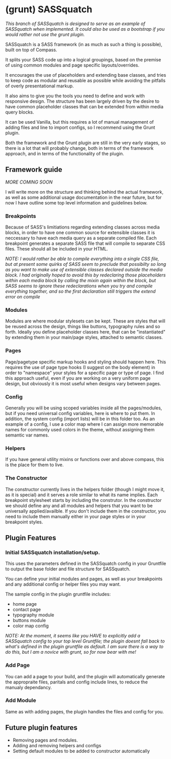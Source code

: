 # (grunt) SASSquatch

*This branch of SASSquatch is designed to serve as an example of SASSquatch when implemented. It could also be used as a bootstrap if you would rather not use the grunt plugin.*

SASSquatch is a SASS framework (in as much as such a thing is possible), built on top of Compass.

It splits your SASS code up into a logical groupings, based on the premise of using common modules and page specific layouts/overrides. 

It encourages the use of placeholders and extending base classes, and tries to keep code as modular and reusable as possible while avoiding the pitfalls of overly presentational markup. 

It also aims to give you the tools you need to define and work with responsive design. The structure has been largely driven by the desire to have common placeholder classes that can be extended from within media query blocks.

It can be used Vanilla, but this requires a lot of manual management of adding files and line to import configs, so I recommend using the Grunt plugin.

Both the framework and the Grunt plugin are still in the very early stages, so there is a lot that will probably change, both in terms of the framework approach, and in terms of the functionality of the plugin.

## Framework guide 

*MORE COMING SOON*

I will write more on the structure and thinking behind the actual framework, as well as some additional usage documentation in the near future, but for now I have outline some top level information and guidelines below. 

### Breakpoints
Because of SASS's limitiations regarding extending classes across media blocks, in order to have one common source for extensible classes it is neccessary to have each media query as a separate compiled file. Each breakpoint generates a separate SASS file that will compile to separate CSS files. These should all be included in your HTML.

*NOTE: I would rather be able to compile everything into a single CSS file, but at present some quirks of SASS seem to preclude that possibilty so long as you want to make use of extensible classes declared outside the media block. I had originally hoped to avoid this by redeclaring those placeholders within each media block by calling the mixin again within the block, but SASS seems to ignore these redeclarations when you try and compile everything together, and so the first declaration still triggers the extend error on compile*

### Modules
Modules are where modular stylesets can be kept. These are styles that will be reused across the design, things like buttons, typography rules and so forth. Ideally you define placeholder classes here, that can be "instantiated" by extending them in your main/page styles, attached to semantic classes.  

### Pages
Page/pagetype specific markup hooks and styling should happen here. This requires the use of page type hooks (I suggest on the body element) in order to "namespace" your styles for a specific page or type of page. I find this approach useful, even if you are working on a very uniform page design, but obviously it is most useful when designs vary between pages.

### Config
Generally you will be using scoped variables inside all the pages/modules, but if you need universal config variables, here is where to put them. In addition, the system config (import lists) will be in this folder too. As an example of a config, I use a color map where I can assign more memorable names for commonly used colors in the theme, without assigning them semantic var names. 

### Helpers
If you have general utility mixins or functions over and above compass, this is the place for them to live.

### The Constructor
The constructor currently lives in the helpers folder (though I might move it, as it is special) and it serves a role similar to what its name implies. Each breakpoint stylesheet starts by including the construtor. In the constructor we should define any and all modules and helpers that you want to be universally applied/availble. If you don't include them in the constructor, you need to include them manually either in your page styles or in your breakpoint styles.


## Plugin Features

### Initial SASSquatch installation/setup.
This uses the parameters defined in the SASSquatch config in your Gruntfile to output the base folder and file structure for SASSquatch.

You can define your initial modules and pages, as well as your breakpoints and any additional config or helper files you may want.

The sample config in the plugin gruntfile includes:
* home page
* contact page
* typography module
* buttons module
* color map config

*NOTE: At the moment, it seems like you HAVE to explicitly add a SASSquatch config to your top level Gruntfile; the plugin doesnt fall back to what's defined in the plugin gruntfile as default. I am sure there is a way to do this, but I am a novice with grunt, so for now bear with me!*

### Add Page
You can add a page to your build, and the plugin will automatically generate the appropraite files, paritals and config include lines, to reduce the manualy dependancy.

### Add Module
Same as with adding pages, the plugin handles the files and config for you.

## Future plugin features

* Removing pages and modules.
* Adding and removing helpers and configs
* Setting default modules to be added to constructor automatically
